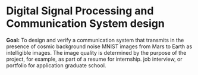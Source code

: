 # Digital Signal Processing and Communication System design 

**Goal:** To design and verify a communication system that transmits in the presence of cosmic background noise MNIST images from Mars to Earth as intelligible images. The image quality is determined by the purpose of the project, for example, as part of a resume for internship. job interview, or portfolio for application graduate school.
